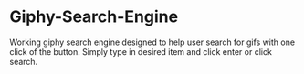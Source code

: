 # Giphy-Search-Engine
Working giphy search engine designed to help user search for gifs with one click of the button.
Simply type in desired item and click enter or click search. 
